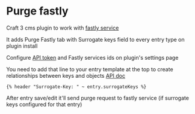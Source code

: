 # Purge fastly

Craft 3 cms plugin to work with [fastly service](https://www.fastly.com/)

It adds Purge Fastly tab with Surrogate keys field to every entry type on plugin install 

Configure [API token](https://docs.fastly.com/api/auth#tokens) and Fastly services ids on plugin's settings page

You need to add that line to your entry template at the top to create relationships between keys and objects [API doc](https://docs.fastly.com/guides/purging/getting-started-with-surrogate-keys#creating-relationships-between-keys-and-objects)

```
{% header "Surrogate-Key: " ~ entry.surrogateKeys %}
```

After entry save/edit it'll send purge request to fastly service (if surrogate keys configured for that entry)
